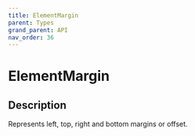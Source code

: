 ```yaml
---
title: ElementMargin
parent: Types
grand_parent: API
nav_order: 36
---
```

# ElementMargin
## Description
Represents left, top, right and bottom margins or offset.
